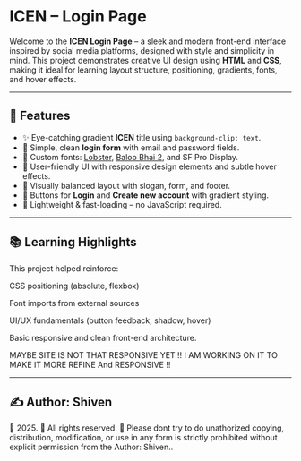 # ICEN – Login Page

Welcome to the **ICEN Login Page** – a sleek and modern front-end interface inspired by social media platforms, designed with style and simplicity in mind. This project demonstrates creative UI design using **HTML** and **CSS**, making it ideal for learning layout structure, positioning, gradients, fonts, and hover effects.

---

## 🌟 Features

- ✨ Eye-catching gradient **ICEN** title using `background-clip: text`.
- 📝 Simple, clean **login form** with email and password fields.
- 🎨 Custom fonts: [Lobster](https://fonts.google.com/specimen/Lobster), [Baloo Bhai 2](https://fonts.google.com/specimen/Baloo+Bhai+2), and SF Pro Display.
- 🧠 User-friendly UI with responsive design elements and subtle hover effects.
- 📱 Visually balanced layout with slogan, form, and footer.
- 🔐 Buttons for **Login** and **Create new account** with gradient styling.
- 📎 Lightweight & fast-loading – no JavaScript required.

---

## 📚 Learning Highlights
This project helped reinforce:

CSS positioning (absolute, flexbox)

Font imports from external sources

UI/UX fundamentals (button feedback, shadow, hover)

Basic responsive and clean front-end architecture.

MAYBE SITE IS NOT THAT RESPONSIVE YET !! I AM WORKING ON IT TO MAKE IT MORE REFINE And RESPONSIVE !!

---

## ✍️ Author: Shiven
📅 2025.
🔐 All rights reserved.
🙏 Please dont try to do unathorized copying, distribution, modification, or use in any form is strictly prohibited without explicit permission from the Author: Shiven.. 

